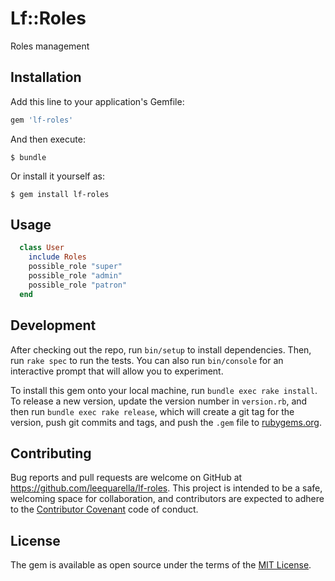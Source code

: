 # Lf::Roles

Roles management

## Installation

Add this line to your application's Gemfile:

```ruby
gem 'lf-roles'
```

And then execute:

    $ bundle

Or install it yourself as:

    $ gem install lf-roles

## Usage

```ruby
  class User
    include Roles
    possible_role "super"
    possible_role "admin"
    possible_role "patron"
  end
```

## Development

After checking out the repo, run `bin/setup` to install dependencies. Then, run `rake spec` to run the tests. You can also run `bin/console` for an interactive prompt that will allow you to experiment.

To install this gem onto your local machine, run `bundle exec rake install`. To release a new version, update the version number in `version.rb`, and then run `bundle exec rake release`, which will create a git tag for the version, push git commits and tags, and push the `.gem` file to [rubygems.org](https://rubygems.org).

## Contributing

Bug reports and pull requests are welcome on GitHub at https://github.com/leequarella/lf-roles. This project is intended to be a safe, welcoming space for collaboration, and contributors are expected to adhere to the [Contributor Covenant](http://contributor-covenant.org) code of conduct.


## License

The gem is available as open source under the terms of the [MIT License](http://opensource.org/licenses/MIT).

